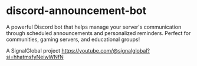 # discord-announcement-bot
A powerful Discord bot that helps manage your server's communication through scheduled announcements and personalized reminders. Perfect for communities, gaming servers, and educational groups!  

A SignalGlobal project
https://youtube.com/@signalglobal?si=hhatmsfyNeiwWNfN
